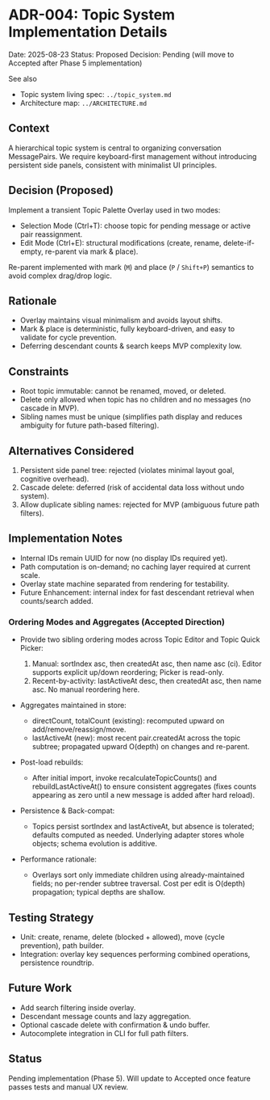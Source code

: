 # ADR-004: Topic System Implementation Details

Date: 2025-08-23
Status: Proposed
Decision: Pending (will move to Accepted after Phase 5 implementation)

See also
- Topic system living spec: `../topic_system.md`
- Architecture map: `../ARCHITECTURE.md`

## Context
A hierarchical topic system is central to organizing conversation MessagePairs. We require keyboard-first management without introducing persistent side panels, consistent with minimalist UI principles.

## Decision (Proposed)
Implement a transient Topic Palette Overlay used in two modes:
- Selection Mode (Ctrl+T): choose topic for pending message or active pair reassignment.
- Edit Mode (Ctrl+E): structural modifications (create, rename, delete-if-empty, re-parent via mark & place).

Re-parent implemented with mark (`M`) and place (`P` / `Shift+P`) semantics to avoid complex drag/drop logic.

## Rationale
- Overlay maintains visual minimalism and avoids layout shifts.
- Mark & place is deterministic, fully keyboard-driven, and easy to validate for cycle prevention.
- Deferring descendant counts & search keeps MVP complexity low.

## Constraints
- Root topic immutable: cannot be renamed, moved, or deleted.
- Delete only allowed when topic has no children and no messages (no cascade in MVP).
- Sibling names must be unique (simplifies path display and reduces ambiguity for future path-based filtering).

## Alternatives Considered
1. Persistent side panel tree: rejected (violates minimal layout goal, cognitive overhead).
2. Cascade delete: deferred (risk of accidental data loss without undo system).
3. Allow duplicate sibling names: rejected for MVP (ambiguous future path filters).

## Implementation Notes
- Internal IDs remain UUID for now (no display IDs required yet).
- Path computation is on-demand; no caching layer required at current scale.
- Overlay state machine separated from rendering for testability.
- Future Enhancement: internal index for fast descendant retrieval when counts/search added.

### Ordering Modes and Aggregates (Accepted Direction)
- Provide two sibling ordering modes across Topic Editor and Topic Quick Picker:
	1) Manual: sortIndex asc, then createdAt asc, then name asc (ci). Editor supports explicit up/down reordering; Picker is read-only.
	2) Recent-by-activity: lastActiveAt desc, then createdAt asc, then name asc. No manual reordering here.

- Aggregates maintained in store:
	- directCount, totalCount (existing): recomputed upward on add/remove/reassign/move.
	- lastActiveAt (new): most recent pair.createdAt across the topic subtree; propagated upward O(depth) on changes and re-parent.

- Post-load rebuilds:
	- After initial import, invoke recalculateTopicCounts() and rebuildLastActiveAt() to ensure consistent aggregates (fixes counts appearing as zero until a new message is added after hard reload).

- Persistence & Back-compat:
	- Topics persist sortIndex and lastActiveAt, but absence is tolerated; defaults computed as needed. Underlying adapter stores whole objects; schema evolution is additive.

- Performance rationale:
	- Overlays sort only immediate children using already-maintained fields; no per-render subtree traversal. Cost per edit is O(depth) propagation; typical depths are shallow.

## Testing Strategy
- Unit: create, rename, delete (blocked + allowed), move (cycle prevention), path builder.
- Integration: overlay key sequences performing combined operations, persistence roundtrip.

## Future Work
- Add search filtering inside overlay.
- Descendant message counts and lazy aggregation.
- Optional cascade delete with confirmation & undo buffer.
- Autocomplete integration in CLI for full path filters.

## Status
Pending implementation (Phase 5). Will update to Accepted once feature passes tests and manual UX review.
